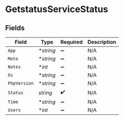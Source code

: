 # GetstatusServiceStatus


## Fields

| Field              | Type               | Required           | Description        |
| ------------------ | ------------------ | ------------------ | ------------------ |
| `App`              | **string*          | :heavy_minus_sign: | N/A                |
| `Moto`             | **string*          | :heavy_minus_sign: | N/A                |
| `Notes`            | **int*             | :heavy_minus_sign: | N/A                |
| `Os`               | **string*          | :heavy_minus_sign: | N/A                |
| `PhpVersion`       | **string*          | :heavy_minus_sign: | N/A                |
| `Status`           | *string*           | :heavy_check_mark: | N/A                |
| `Time`             | **string*          | :heavy_minus_sign: | N/A                |
| `Users`            | **int*             | :heavy_minus_sign: | N/A                |